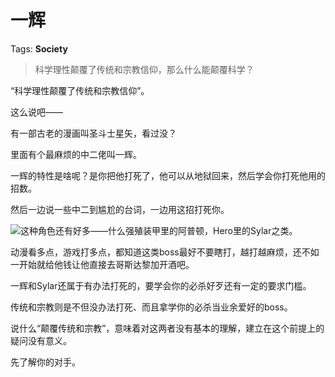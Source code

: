 # 一辉

Tags: **Society**

> 科学理性颠覆了传统和宗教信仰，那么什么能颠覆科学？



“科学理性颠覆了传统和宗教信仰”。

这么说吧——

有一部古老的漫画叫圣斗士星矢，看过没？

里面有个最麻烦的中二佬叫一辉。

一辉的特性是啥呢？是你把他打死了，他可以从地狱回来，然后学会你打死他用的招数。

然后一边说一些中二到尴尬的台词，一边用这招打死你。

![](https://picx.zhimg.com/50/v2-349a7529e22ebb9c3ce80a483963ef93_720w.jpg?source=1940ef5c)这种角色还有好多——什么强殖装甲里的阿普顿，Hero里的Sylar之类。

  


动漫看多点，游戏打多点，都知道这类boss最好不要瞎打，越打越麻烦，还不如一开始就给他钱让他直接去哥斯达黎加开酒吧。

  


一辉和Sylar还属于有办法打死的，要学会你的必杀好歹还有一定的要求门槛。

  


传统和宗教则是不但没办法打死、而且拿学你的必杀当业余爱好的boss。

说什么“颠覆传统和宗教”，意味着对这两者没有基本的理解，建立在这个前提上的疑问没有意义。

先了解你的对手。



